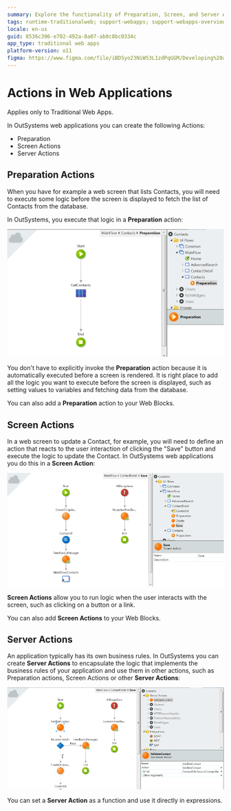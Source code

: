 ```yaml
---
summary: Explore the functionality of Preparation, Screen, and Server Actions in Traditional Web Apps using OutSystems 11 (O11).
tags: runtime-traditionalweb; support-webapps; support-webapps-overview
locale: en-us
guid: 8536c396-e702-492a-8a07-ab8c8bc0334c
app_type: traditional web apps
platform-version: o11
figma: https://www.figma.com/file/iBD5yo23NiW53L1zdPqGGM/Developing%20an%20Application?node-id=266:0
---
```


# Actions in Web Applications

<div class="info" markdown="1">

Applies only to Traditional Web Apps.

</div>

In OutSystems web applications you can create the following Actions:

* Preparation
* Screen Actions
* Server Actions

## Preparation Actions

When you have for example a web screen that lists Contacts, you will need to execute some logic before the screen is displayed to fetch the list of Contacts from the database.

In OutSystems, you execute that logic in a **Preparation** action:

![Diagram illustrating the Preparation action in OutSystems, which is executed before a web screen is rendered.](images/preparation.png "Preparation Action in OutSystems")

You don't have to explicitly invoke the **Preparation** action because it is automatically executed before a screen is rendered. It is right place to add all the logic you want to execute before the screen is displayed, such as setting values to variables and fetching data from the database.

You can also add a **Preparation** action to your Web Blocks.


## Screen Actions

In a web screen to update a Contact, for example, you will need to define an action that reacts to the user interaction of clicking the "Save" button and execute the logic to update the Contact. In OutSystems web applications you do this in a **Screen Action**:

![Flowchart showing a Screen Action in OutSystems that responds to user interaction such as clicking a 'Save' button.](images/screen-action.png "Screen Action in OutSystems")

**Screen Actions** allow you to run logic when the user interacts with the screen, such as clicking on a button or a link.

You can also add **Screen Actions** to your Web Blocks.


## Server Actions

An application typically has its own business rules. In OutSystems you can create **Server Actions** to encapsulate the logic that implements the business rules of your application and use them in other actions, such as Preparation actions, Screen Actions or other **Server Actions**:

![Visual representation of a Server Action in OutSystems, used to encapsulate business logic for reuse in various parts of the application.](images/server-action-web.png "Server Action in OutSystems")

You can set a **Server Action** as a function and use it directly in expressions. 
